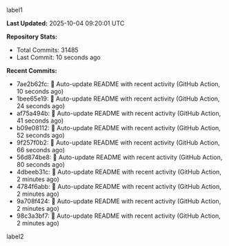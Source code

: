 
label1 
<!-- ACTIVITY_START -->
**Last Updated:** 2025-10-04 09:20:01 UTC

**Repository Stats:**
- Total Commits: 31485
- Last Commit: 10 seconds ago

**Recent Commits:**
- 7ae2b62fc: 🤖 Auto-update README with recent activity (GitHub Action, 10 seconds ago)
- 1bee65e19: 🤖 Auto-update README with recent activity (GitHub Action, 24 seconds ago)
- af75a494b: 🤖 Auto-update README with recent activity (GitHub Action, 41 seconds ago)
- b09e08112: 🤖 Auto-update README with recent activity (GitHub Action, 52 seconds ago)
- 9f257f0b2: 🤖 Auto-update README with recent activity (GitHub Action, 66 seconds ago)
- 56d874be8: 🤖 Auto-update README with recent activity (GitHub Action, 80 seconds ago)
- 4dbeeb31c: 🤖 Auto-update README with recent activity (GitHub Action, 2 minutes ago)
- 4784f6abb: 🤖 Auto-update README with recent activity (GitHub Action, 2 minutes ago)
- 9a708f424: 🤖 Auto-update README with recent activity (GitHub Action, 2 minutes ago)
- 98c3a3bf7: 🤖 Auto-update README with recent activity (GitHub Action, 2 minutes ago)
<!-- ACTIVITY_END -->

label2
